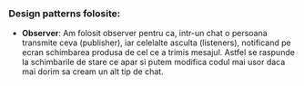 ### Design patterns folosite:

- **Observer**: Am folosit observer pentru ca, intr-un chat o persoana transmite ceva (publisher), iar celelalte asculta (listeners), notificand pe ecran schimbarea produsa de cel ce a trimis mesajul. Astfel se raspunde la schimbarile de stare ce apar si putem modifica codul mai usor daca mai dorim sa cream un alt tip de chat.